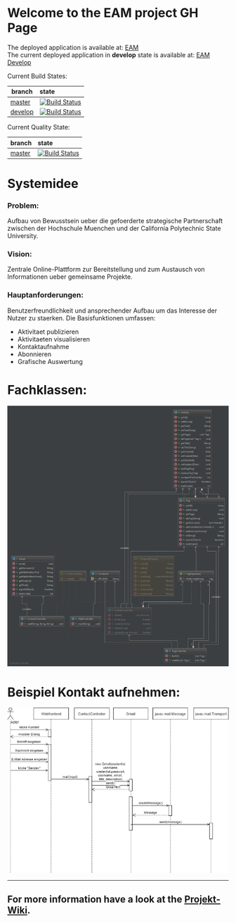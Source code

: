 # Welcome to the EAM project GH Page

The deployed application is available at: [EAM](https://tg2b-7.herokuapp.com/)<br>
The current deployed application in **develop** state is available at: [EAM Develop](https://eam-dev.herokuapp.com/)

Current Build States:

|branch|state|
|------|:-------------|
|[master](https://github.com/sweIhm/sweiproject-tg2b-7/tree/master)|[![Build Status](https://travis-ci.org/sweIhm/sweiproject-tg2b-7.svg?branch=master)](https://travis-ci.org/sweIhm/sweiproject-tg2b-7)
|[develop](https://github.com/sweIhm/sweiproject-tg2b-7/tree/develop)|[![Build Status](https://travis-ci.org/sweIhm/sweiproject-tg2b-7.svg?branch=develop)](https://travis-ci.org/sweIhm/sweiproject-tg2b-7)

Current Quality State:

|branch|state|
|------|:-------------|
|[master](https://github.com/sweIhm/sweiproject-tg2b-7/tree/master)|[![Build Status](https://sonarcloud.io/api/badges/gate?key=org.springframework:eam_tg2b-7)](https://sonarcloud.io/dashboard?id=org.springframework%3Aeam_tg2b-7)


# Systemidee

### Problem:
Aufbau von Bewusstsein ueber die gefoerderte strategische Partnerschaft zwischen der Hochschule Muenchen und der California Polytechnic State University. 

### Vision:
Zentrale Online-Plattform zur Bereitstellung und zum Austausch von Informationen ueber gemeinsame Projekte.

### Hauptanforderungen:
Benutzerfreundlichkeit und ansprechender Aufbau um das Interesse der Nutzer zu staerken. Die Basisfunktionen umfassen:
* Aktivitaet publizieren
* Aktivitaeten visualisieren
* Kontaktaufnahme
* Abonnieren
* Grafische Auswertung

# Fachklassen:

![Fachklassenmodell konnte nicht geladen werden!](/doc/images/Klassendiagramm.png)

# Beispiel Kontakt aufnehmen:

![Sequenzdiagramm konnte nicht geladen werden!](/doc/images/Sequenzdia_mail.jpg)

-----
For more information have a look at the [Projekt-Wiki](https://github.com/sweIhm/sweiproject-tg2b-7/wiki).
----